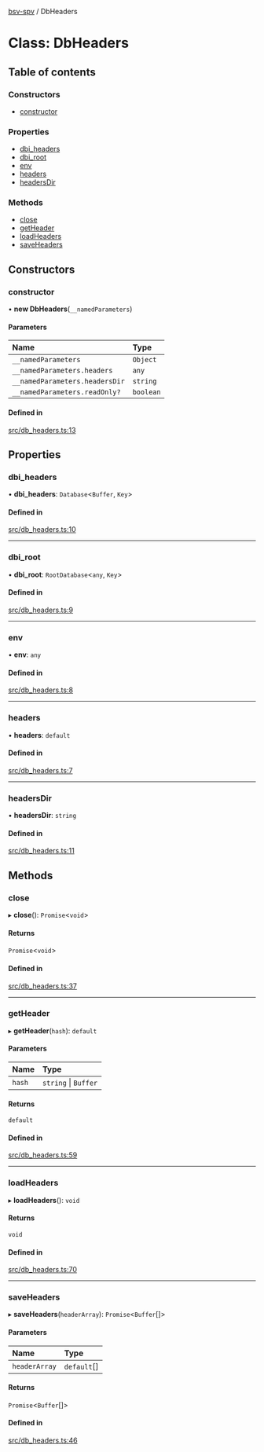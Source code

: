 [bsv-spv](../README.md) / DbHeaders

# Class: DbHeaders

## Table of contents

### Constructors

- [constructor](DbHeaders.md#constructor)

### Properties

- [dbi\_headers](DbHeaders.md#dbi_headers)
- [dbi\_root](DbHeaders.md#dbi_root)
- [env](DbHeaders.md#env)
- [headers](DbHeaders.md#headers)
- [headersDir](DbHeaders.md#headersdir)

### Methods

- [close](DbHeaders.md#close)
- [getHeader](DbHeaders.md#getheader)
- [loadHeaders](DbHeaders.md#loadheaders)
- [saveHeaders](DbHeaders.md#saveheaders)

## Constructors

### constructor

• **new DbHeaders**(`__namedParameters`)

#### Parameters

| Name | Type |
| :------ | :------ |
| `__namedParameters` | `Object` |
| `__namedParameters.headers` | `any` |
| `__namedParameters.headersDir` | `string` |
| `__namedParameters.readOnly?` | `boolean` |

#### Defined in

[src/db_headers.ts:13](https://github.com/kevinejohn/bsv-spv/blob/master/src/db_headers.ts#L13)

## Properties

### dbi\_headers

• **dbi\_headers**: `Database`<`Buffer`, `Key`\>

#### Defined in

[src/db_headers.ts:10](https://github.com/kevinejohn/bsv-spv/blob/master/src/db_headers.ts#L10)

___

### dbi\_root

• **dbi\_root**: `RootDatabase`<`any`, `Key`\>

#### Defined in

[src/db_headers.ts:9](https://github.com/kevinejohn/bsv-spv/blob/master/src/db_headers.ts#L9)

___

### env

• **env**: `any`

#### Defined in

[src/db_headers.ts:8](https://github.com/kevinejohn/bsv-spv/blob/master/src/db_headers.ts#L8)

___

### headers

• **headers**: `default`

#### Defined in

[src/db_headers.ts:7](https://github.com/kevinejohn/bsv-spv/blob/master/src/db_headers.ts#L7)

___

### headersDir

• **headersDir**: `string`

#### Defined in

[src/db_headers.ts:11](https://github.com/kevinejohn/bsv-spv/blob/master/src/db_headers.ts#L11)

## Methods

### close

▸ **close**(): `Promise`<`void`\>

#### Returns

`Promise`<`void`\>

#### Defined in

[src/db_headers.ts:37](https://github.com/kevinejohn/bsv-spv/blob/master/src/db_headers.ts#L37)

___

### getHeader

▸ **getHeader**(`hash`): `default`

#### Parameters

| Name | Type |
| :------ | :------ |
| `hash` | `string` \| `Buffer` |

#### Returns

`default`

#### Defined in

[src/db_headers.ts:59](https://github.com/kevinejohn/bsv-spv/blob/master/src/db_headers.ts#L59)

___

### loadHeaders

▸ **loadHeaders**(): `void`

#### Returns

`void`

#### Defined in

[src/db_headers.ts:70](https://github.com/kevinejohn/bsv-spv/blob/master/src/db_headers.ts#L70)

___

### saveHeaders

▸ **saveHeaders**(`headerArray`): `Promise`<`Buffer`[]\>

#### Parameters

| Name | Type |
| :------ | :------ |
| `headerArray` | `default`[] |

#### Returns

`Promise`<`Buffer`[]\>

#### Defined in

[src/db_headers.ts:46](https://github.com/kevinejohn/bsv-spv/blob/master/src/db_headers.ts#L46)
